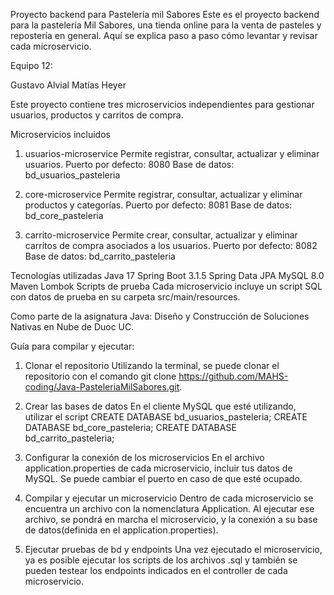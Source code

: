 Proyecto backend para Pastelería mil Sabores
Este es el proyecto backend para la pastelería Mil Sabores, una tienda online para la venta de pasteles y repostería en general. Aquí se explica paso a paso cómo levantar y revisar cada microservicio.

Equipo 12:

Gustavo Alvial
Matías Heyer

Este proyecto contiene tres microservicios independientes para gestionar usuarios, productos y carritos de compra.

Microservicios incluidos
1. usuarios-microservice
Permite registrar, consultar, actualizar y eliminar usuarios.
Puerto por defecto: 8080
Base de datos: bd_usuarios_pasteleria

2. core-microservice
Permite registrar, consultar, actualizar y eliminar productos y categorías.
Puerto por defecto: 8081
Base de datos: bd_core_pasteleria

3. carrito-microservice
Permite crear, consultar, actualizar y eliminar carritos de compra asociados a los usuarios.
Puerto por defecto: 8082
Base de datos: bd_carrito_pasteleria

Tecnologías utilizadas
Java 17
Spring Boot 3.1.5
Spring Data JPA
MySQL 8.0
Maven
Lombok
Scripts de prueba
Cada microservicio incluye un script SQL con datos de prueba en su carpeta src/main/resources.

Como parte de la asignatura Java: Diseño y Construcción de Soluciones Nativas en Nube de Duoc UC.

Guía para compilar y ejecutar:
1. Clonar el repositorio
Utilizando la terminal, se puede clonar el repositorio con el comando git clone https://github.com/MAHS-coding/Java-PasteleriaMilSabores.git.

2. Crear las bases de datos
En el cliente MySQL que esté utilizando, utilizar el script
CREATE DATABASE bd_usuarios_pasteleria;
CREATE DATABASE bd_core_pasteleria;
CREATE DATABASE bd_carrito_pasteleria;

3. Configurar la conexión de los microservicios
En el archivo application.properties de cada microservicio, incluir tus datos de MySQL. Se puede cambiar el puerto en caso de que esté ocupado.

4. Compilar y ejecutar un microservicio
Dentro de cada microservicio se encuentra un archivo con la nomenclatura Application. Al ejecutar ese archivo, se pondrá en marcha el microservicio, y la conexión a su base de datos(definida en el application.properties).

5. Ejecutar pruebas de bd y endpoints
Una vez ejecutado el microservicio, ya es posible ejecutar los scripts de los archivos .sql y también se pueden testear los endpoints indicados en el controller de cada microservicio.
